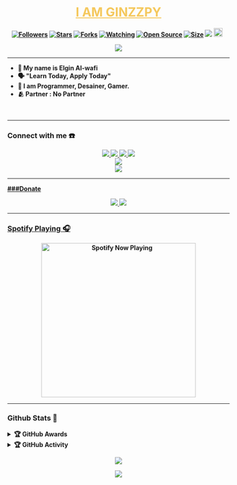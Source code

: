 <center>
    <h1 style="color:F5C85D;"><u><strong>I AM GINZZPY<strong></u></h1>
    
<p align="center">
    <a href="https://github.com/Ginzzpy/followers"><img title="Followers" src="https://img.shields.io/github/followers/Ginzzpy?color=red&style=flat-square"></a>
    <a href="https://github.com/Ginzzpy/site/stargazers/"><img title="Stars" src="https://img.shields.io/github/stars/Ginzzpy/api?color=blue&style=flat-square"></a>
    <a href="https://github.com/Ginzzpy/ginzWaBot/network/members"><img title="Forks" src="https://img.shields.io/github/forks/Ginzzpy/api?color=red&style=flat-square"></a>
    <a href="https://github.com/Ginzzpy/ginzWaBot/watchers"><img title="Watching" src="https://img.shields.io/github/watchers/Ginzzpy/api?label=Watchers&color=blue&style=flat-square"></a>
    <a href="https://github.com/Ginzzpy/api"><img title="Open Source" src="https://badges.frapsoft.com/os/v2/open-source.svg?v=103"></a>
    <a href="https://github.com/Ginzzpy/api/"><img title="Size" src="https://img.shields.io/github/repo-size/Ginzzpy/api?style=flat-square&color=green"></a>
    <a href="https://hits.seeyoufarm.com"><img src="https://hits.seeyoufarm.com/api/count/incr/badge.svg?url=https%3A%2F%2Fgithub.com%2FGinzzpy%2Fapi&count_bg=%2379C83D&title_bg=%23555555&icon=probot.svg&icon_color=%2300FF6D&title=hits&edge_flat=false"/></a>
    <a href="https://github.com/Ginzzpy/api/graphs/commit-activity"><img height="20" src="https://img.shields.io/badge/Maintained%3F-yes-green.svg"></a>&nbsp;&nbsp;
</p>
<img src="https://i.ibb.co/qMWVW46/20211221-045203.jpg" />
</center>

------

<p align="center">

- 👼 My name is <strong>Elgin Al-wafi</strong> 
- 🗣️ "Learn Today, Apply Today"
- 🔭 I am Programmer, Desainer, Gamer.
- 🫂 Partner : <strong>No Partner</strong>

</p><br>

------

### Connect with me ☎️
<p align="center">
  <a href="https://instagram.com/gimz_kzrl"><img src="https://img.shields.io/badge/Instagram-E4405F?style=for-the-badge&logo=instagram&logoColor=white"/> 
  <a href="wa.me/6281321938641"><img src="https://img.shields.io/badge/WhatsApp-25D366?style=for-the-badge&logo=whatsapp&logoColor=white" />
  <a href="https://m.facebook.com/photo.php?fbid=108821641394716"><img src="https://img.shields.io/badge/Facebook-%234267B2.svg?&style=for-the-badge&logo=facebook&logoColor=white" />
  <a href="https://t.me/alwf"><img src="https://img.shields.io/badge/Telegram-%230088cc.svg?&style=for-the-badge&logo=telegram&logoColor=white" /><br>
  <a href="https://youtube.com/channel/UCNNqoh0Qp_YrRft21BmB7nw"><img src="https://img.shields.io/badge/YouTube-Ginzzpy-ff0000?style=for-the-badge&logo=youtube&logoColor=ff0000&link=https://youtube.com/channel/UCNNqoh0Qp_YrRft21BmB7nw" /><br>
  <a href="https://youtube.com/channel/UCNNqoh0Qp_YrRft21BmB7nw"><img src="https://img.shields.io/youtube/channel/subscribers/UCNNqoh0Qp_YrRft21BmB7nw?style=social"/>
</p>

------

###Donate
<p align="center">
    <a href="https://saweria.co/GinzEL"><img src="https://img.shields.io/badge/Saweria-4267B2?style=for-the-badge&logo=saweria&logoColor=white" />
    <a href="https://gojek.com/alwafielgin"><img src="https://img.shields.io/badge/Gopay-25D366?style=for-the-badge&logo=gopay&logoColor=white" />
</p>

------

### Spotify Playing 🎧

<p align="center">
  <a href="https://open.spotify.com/user/hbv7yzic965h9y82w194av0cz" target="_blank"><img src="https://now-playing-on-spotify.vercel.app/api/spotify" alt="Spotify Now Playing" width="350"/></a>
</p>

------

### Github Stats 🚀

<details>
    <summary>&#127942 <b>GitHub Awards</b></summary><br/>

![Github Trophy](https://github-profile-trophy.vercel.app/Ginzzpy?username=phaticusthiccy)

</details>
<details>
    <summary>&#127942 <b>GitHub Activity</b></summary><br/>

![Metrics](https://metrics.lecoq.io/Ginzzpy?template=classic&repositories.forks=true&languages=1&languages.colors=github&languages.threshold=0%25&config.timezone=Asia%2FMakassar)
</details> 
<p align="center"><a href="https://github.com/Ginzzpy"><img src="https://github-readme-stats.vercel.app/api?username=Ginzzpy&show_icons=true&theme=radical"></a></p>
<p align="center"><a href="https://github.com/Ginzzpy"><img src="https://github-readme-stats.vercel.app/api/top-langs/?username=Ginzzpy&theme=radical&layout=compact"></a></p>
